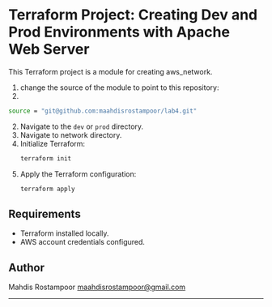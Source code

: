 # Terraform Project: Creating Dev and Prod Environments with Apache Web Server

This Terraform project is a module for creating aws_network. 

1. change the source of the module to point to this repository:
2. 
```bash
source = "git@github.com:maahdisrostampoor/lab4.git"
 ```
2. Navigate to the `dev` or `prod` directory.
3. Navigate to network directory.
4. Initialize Terraform:
   ```bash
   terraform init
   ```
5. Apply the Terraform configuration:
   ```bash
   terraform apply
   ```
## Requirements

- Terraform installed locally.
- AWS account credentials configured.

## Author

Mahdis Rostampoor <maahdisrostampoor@gmail.com>

---
